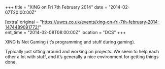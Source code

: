 +++
title = "XING on Fri 7th February 2014"
date = "2014-02-07T20:00:00Z"

[extra]
original = "https://uwcs.co.uk/events/xing-on-fri-7th-february-2014-1474489091772/"    
ent_time = "2014-02-08T08:00:00Z"
location = "DCS"
+++

XING Is Not Gaming (it’s programming and stuff during gaming).

Typically just sitting around and working on projects. We seem to help each other a lot with stuff, and it’s generally a nice environment for getting things done.

